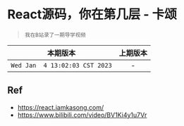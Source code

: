 # React源码，你在第几层 - 卡颂

> `我在B站录了一期导学视频`

|本期版本|上期版本
|:---:|:---:
`Wed Jan  4 13:02:03 CST 2023` | -


## Ref

* <https://react.iamkasong.com/> 
* <https://www.bilibili.com/video/BV1Ki4y1u7Vr>
